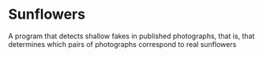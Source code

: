 # Sunflowers
 A program that detects shallow fakes in published photographs, that is, that determines which pairs of photographs correspond to real sunflowers
